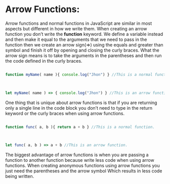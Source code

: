 # Arrow Functions:
Arrow functions and normal functions in JavaScript are similar in most aspects but different in how we write them. When creating an arrow function you don’t write the **function** keyword. We define a variable instead and then make it equal to the arguments that we need to pass in the function then we create an arrow sign(⇒) using the equals and greater than symbol and finish it off by opening and closing the curly braces. What the arrow sign means is to take the arguments in the parentheses and then run the code defined in the curly braces.

```jsx

function myName( name ){ console.log("Jhon") } //This is a normal function.

  

let myName( name ) => { console.log("Jhon") } //This is an arrow function.

```

One thing that is unique about arrow functions is that if you are returning only a single line in the code block you don’t need to type in the return keyword or the curly braces when using arrow functions.

```jsx

function func( a, b ){ return a + b } //This is a normal function.

  

let func( a, b ) => a + b //This is an arrow function.

```

The biggest advantage of arrow functions is when you are passing a function to another function because write less code when using arrow functions. When creating anonymous functions using arrow functions you just need the parentheses and the arrow symbol Which results in less code being written.